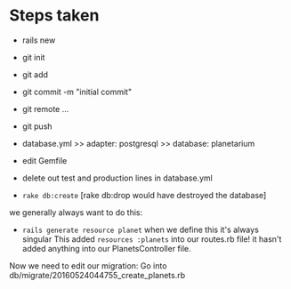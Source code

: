 # Steps taken

- rails new
- git init
- git add
- git commit -m "initial commit"
- git remote ...
- git push
- database.yml >> adapter: postgresql >> database: planetarium

- edit Gemfile
- delete out test and production lines in database.yml
- `rake db:create` [rake db:drop would have destroyed the database]

we generally always want to do this:
- `rails generate resource planet` when we define this it's always singular
This added `resources :planets` into our routes.rb file!
it hasn't added anything into our PlanetsController file.

Now we need to edit our migration:
Go into db/migrate/20160524044755_create_planets.rb
